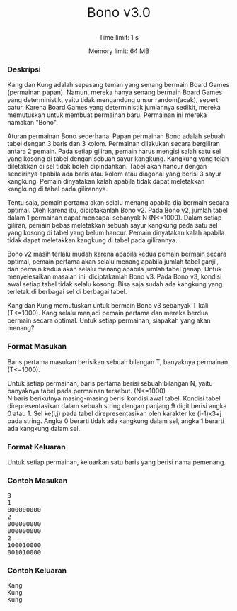 <div style="text-align:center">
    <p style="font-size:30px;">Bono v3.0</p>
    <p>Time limit: 1 s</p>
    <p>Memory limit: 64 MB</p>
</div>

<div class="content-text">
<h3>Deskripsi</h3>

<p>Kang dan Kung adalah sepasang teman yang senang bermain Board Games (permainan papan). Namun, mereka hanya senang bermain Board Games yang deterministik, yaitu tidak mengandung unsur random(acak), seperti catur. Karena Board Games yang deterministik jumlahnya sedikit, mereka memutuskan untuk membuat permainan baru. Permainan ini mereka namakan "Bono".&nbsp;</p>

<p>Aturan permainan Bono sederhana. Papan permainan Bono adalah sebuah tabel dengan 3 baris dan 3 kolom. Permainan dilakukan secara bergiliran antara 2 pemain. Pada setiap giliran, pemain harus mengisi salah satu sel yang kosong di tabel dengan sebuah sayur kangkung. Kangkung yang telah diletakkan di sel tidak boleh dipindahkan. Tabel akan hancur dengan sendirinya apabila ada baris atau kolom atau diagonal yang berisi 3 sayur kangkung. Pemain dinyatakan kalah apabila tidak dapat meletakkan kangkung di tabel pada gilirannya.</p>

<p>Tentu saja, pemain pertama akan selalu menang apabila dia bermain secara optimal. Oleh karena itu, diciptakanlah Bono v2. Pada Bono v2, jumlah tabel dalam 1 permainan dapat mencapai sebanyak N (N&lt;=1000). Dalam setiap giliran, pemain bebas meletakkan sebuah sayur kangkung pada satu sel yang kosong di tabel yang belum hancur. Pemain dinyatakan kalah apabila tidak dapat meletakkan kangkung di tabel pada gilirannya.</p>

<p>Bono v2 masih terlalu mudah karena apabila kedua pemain bermain secara optimal, pemain pertama akan selalu menang apabila jumlah tabel ganjil, dan pemain kedua akan selalu menang apabila jumlah tabel genap. Untuk menyelesaikan masalah ini, diciptakanlah Bono v3. Pada Bono v3, kondisi awal setiap tabel tidak selalu kosong. Bisa saja sudah ada kangkung yang terletak di berbagai sel di berbagai tabel.</p>

<p>Kang dan Kung memutuskan untuk bermain Bono v3 sebanyak T kali (T&lt;=1000). Kang selalu menjadi pemain pertama dan mereka berdua bermain secara optimal. Untuk setiap permainan, siapakah yang akan menang?</p>

<h3>Format Masukan</h3>

<p>Baris pertama masukan berisikan sebuah bilangan T, banyaknya permainan. (T&lt;=1000).</p>
<p>Untuk setiap permainan, baris pertama berisi sebuah bilangan N, yaitu banyaknya tabel pada permainan tersebut. (N&lt;=1000)<br>
N baris berikutnya masing-masing berisi kondisi awal tabel. Kondisi tabel direpresentasikan dalam sebuah string dengan panjang 9 digit berisi angka 0 atau 1. Sel ke(i,j) pada tabel direpresentasikan oleh karakter ke (i-1)x3+j pada string. Angka 0 berarti tidak ada kangkung dalam sel, angka 1 berarti ada kangkung dalam sel.</p>

<h3>Format Keluaran</h3>

<p>Untuk setiap permainan, keluarkan satu baris yang berisi nama pemenang.</p>

<h3>Contoh Masukan</h3>

<pre>3
1
000000000
2
000000000
000000000
2
100010000
001010000</pre>

<h3>Contoh Keluaran</h3>

<pre>Kang
Kung
Kung</pre>
<h3>&nbsp;</h3>
</div>

